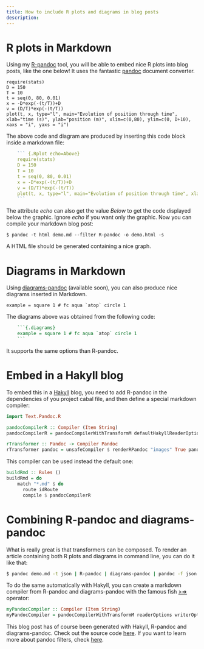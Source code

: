 ```yaml
---
title: How to include R plots and diagrams in blog posts 
description: 
---
```




R plots in Markdown
===================

Using my [R-pandoc](https://hackage.haskell.org/package/R-pandoc) tool, you will be able to embed nice R plots into blog posts, like the one below! 
It uses the fantastic [pandoc](http://pandoc.org/) document converter.


``` {.Rplot echo=Above}
require(stats)
D = 150
T = 10
t = seq(0, 80, 0.01)
x = -D*exp(-(t/T))+D
v = (D/T)*exp(-(t/T))
plot(t, x, type="l", main="Evolution of position through time", xlab="time (s)", ylab="position (m)", xlim=c(0,80), ylim=c(0, D+10),  xaxs = "i", yaxs = "i")
```


The above code and diagram are produced by inserting this code block inside a markdown file:

``` r
    ``` {.Rplot echo=Above}
    require(stats)
    D = 150
    T = 10
    t = seq(0, 80, 0.01)
    x = -D*exp(-(t/T))+D
    v = (D/T)*exp(-(t/T))
    plot(t, x, type="l", main="Evolution of position through time", xlab="time (s)", ylab="position (m)", xlim=c(0,80), ylim=c(0, D+10),  xaxs = "i", yaxs = "i")
    ```
```

The attribute *echo* can also get the value *Below* to get the code displayed below the graphic. Ignore *echo* if you want only the graphic.
Now you can compile your markdown blog post:

    $ pandoc -t html demo.md --filter R-pandoc -o demo.html -s

A HTML file should be generated containing a nice graph.


Diagrams in Markdown
====================

Using [diagrams-pandoc](https://hackage.haskell.org/package/diagrams-pandoc) (available soon), you can also produce nice diagrams inserted in Markdown.

```{.diagrams}
example = square 1 # fc aqua `atop` circle 1
```

The diagrams above was obtained from the following code:

```haskell
    ```{.diagrams}
    example = square 1 # fc aqua `atop` circle 1
    ```
```

It supports the same options than R-pandoc.


Embed in a Hakyll blog
====================

To embed this in a [Hakyll](http://jaspervdj.be/hakyll/) blog, you need to add R-pandoc in the dependencies of you project cabal file, and then define a special markdown compiler:

```haskell
import Text.Pandoc.R

pandocCompilerR :: Compiler (Item String)
pandocCompilerR = pandocCompilerWithTransformM defaultHakyllReaderOptions defaultHakyllWriterOptions rTransformer

rTransformer :: Pandoc -> Compiler Pandoc
rTransformer pandoc = unsafeCompiler $ renderRPandoc "images" True pandoc
```

This compiler can be used instead the default one:

```haskell
buildRmd :: Rules ()
buildRmd = do
    match "*.md" $ do
      route idRoute
      compile $ pandocCompilerR
```

Combining R-pandoc and diagrams-pandoc
======================================


What is really great is that transformers can be composed.
To render an article containing both R plots and diagrams in command line, you can do it like that:

```bash
$ pandoc demo.md -t json | R-pandoc | diagrams-pandoc | pandoc -f json -t html
```

To do the same automatically with Hakyll, you can create a markdown compiler from R-pandoc and diagrams-pandoc with the famous fish [>=>](https://hackage.haskell.org/package/base-4.8.1.0/docs/Control-Monad.html#v:-62--61--62-) operator:

```haskell
myPandocCompiler :: Compiler (Item String)
myPandocCompiler = pandocCompilerWithTransformM readerOptions writerOptions $ diagramsTransformer >=> rTransformer
```


This blog post has of course been generated with Hakyll, R-pandoc and diagrams-pandoc. Check out the source code [here](https://github.com/cdupont/CorentinDupont-WebPage/blob/master/haskell/WebPage/Generate/Rules.hs).
If you want to learn more about pandoc filters, check [here](http://pandoc.org/scripting.html).
